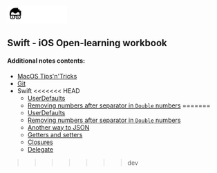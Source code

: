 <a href="README.md">
<img src=".readme/assets/codeacademy-white.svg" height="42">
</a>

## Swift - iOS Open-learning workbook

#### Additional notes contents:
- [MacOS Tips'n'Tricks](.readme/pages/macos_tips.md)
- [Git](.readme/pages/git_main.md)
- Swift
<<<<<<< HEAD
    - [UserDefaults](.readme/pages/user_defaults.md)
    - [Removing numbers after separator in <code>Double</code> numbers](.readme/pages/cut_round_doubles.md)
=======
	- [UserDefaults](.readme/pages/user_defaults.md)
    - [Removing numbers after separator in <code>Double</code> numbers](.readme/pages/cut_round_doubles.md)
	- [Another way to JSON](.readme/pages/another_way_json.md)
	- [Getters and setters](.readme/pages/getters_setters.md)
	- [Closures](.readme/pages/closures.md)
	- [Delegate](.readme/pages/delegate.md)
>>>>>>> dev

